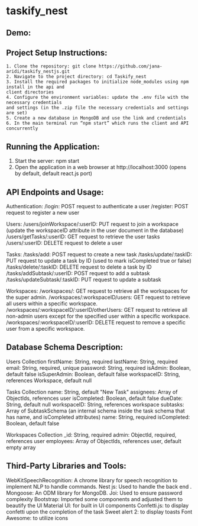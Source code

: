 # taskify_nest

Demo:
------

 
Project Setup Instructions:
---------------------------

    1. Clone the repository: git clone https://github.com/jana-aridi/taskify_nestjs.git
    2. Navigate to the project directory: cd Taskify_nest
    3. Install the required packages to initialize node_modules using npm install in the api and
    client directories
    4. Configure the environment variables: update the .env file with the necessary credentials
    and settings (in the .zip file the necessary credentials and settings are set)
    5. Create a new database in MongoDB and use the link and credentials
    6. In the main terminal run “npm start” which runs the client and API concurrently

    
Running the Application:
------------------------

1. Start the server: npm start
2. Open the application in a web browser at http://localhost:3000 (opens by default, default
react.js port)


API Endpoints and Usage:
------------------------

Authentication:
  /login: POST request to authenticate a user
  /register: POST request to register a new user
  
Users:
  /users/joinWorkspace/:userID: PUT request to join a workspace (update the workspaceID attribute in the user document in the database)
  /users/getTasks/:userID: GET request to retrieve the user tasks
  /users/:userID: DELETE request to delete a user 
  
Tasks:
  /tasks/add: POST request to create a new task
  /tasks/update/:taskID: PUT request to update a task by ID (used to mark isCompleted true or false)
  /tasks/delete/:taskID: DELETE request to delete a task by ID
  /tasks/addSubtask/:userID: POST request to add a subtask 
  /tasks/updateSubtask/:taskID: PUT request to update a subtask 
  
Workspaces:
  /workspaces/: GET request to retrieve all the workspaces for the super admin.
  /workspaces/:workspaceID/users: GET request to retrieve all users within a specific workspace.
  /workspaces/:workspaceID/:userID/otherUsers: GET request to retrieve all non-admin users except for the specified user within a specific workspace.
  /workspaces/:workspaceID/:userID: DELETE request to remove a specific user from a specific workspace.
  
Database Schema Description:
----------------------------

Users Collection
  firstName: String, required
  lastName: String, required
  email: String, required, unique
  password: String, required
  isAdmin: Boolean, default false
  isSuperAdmin: Boolean, default false
  workspaceID: String, references Workspace, default null
  
Tasks Collection
  name: String, default "New Task"
  assignees: Array of ObjectIds, references user
  isCompleted: Boolean, default false
  dueDate: String, default null
  workspaceID: String, references workspace
  subtasks: Array of SubtaskSchema (an internal schema inside the task schema that has name, and isCompleted attributes)
  name: String, required
  isCompleted: Boolean, default false

Workspaces Collection
  _id: String, required
  admin: ObjectId, required, references user
  employees: Array of ObjectIds, references user, default empty array
  
Third-Party Libraries and Tools:
--------------------------------
WebKitSpeechRecognition: A chrome library for speech recognition to implement NLP to handle commands.
Nest js: Used to handle the back end .
Mongoose: An ODM library for MongoDB.
Joi: Used to ensure password complexity
Bootstrap: Imported some components and adjusted them to beautify the UI
Material UI: for built in UI components
Confetti.js: to display confetti upon the completion of the task
Sweet alert 2: to display toasts
Font Awesome: to utilize icons
